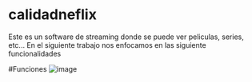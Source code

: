 # calidadneflix
Este es un software de streaming donde se puede ver peliculas, series, etc...
En el siguiente trabajo nos enfocamos en las siguiente funcionalidades


#Funciones
![image](https://user-images.githubusercontent.com/78560599/137050408-3ea5bd65-8cfb-44c7-9413-ecf75ed9aa2d.png)
